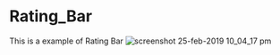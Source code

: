 # Rating_Bar
This is a example of Rating Bar
![screenshot 25-feb-2019 10_04_17 pm](https://user-images.githubusercontent.com/44945874/53424565-6aa7a880-3a09-11e9-91d0-b05d907aba6f.png)

